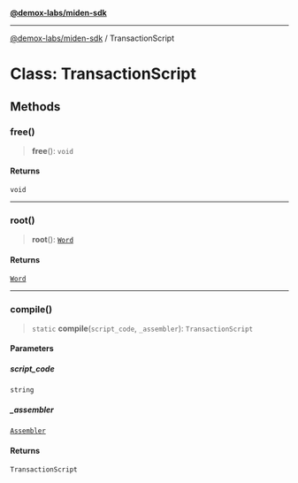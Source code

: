 [**@demox-labs/miden-sdk**](../README.md)

***

[@demox-labs/miden-sdk](../README.md) / TransactionScript

# Class: TransactionScript

## Methods

### free()

> **free**(): `void`

#### Returns

`void`

***

### root()

> **root**(): [`Word`](Word.md)

#### Returns

[`Word`](Word.md)

***

### compile()

> `static` **compile**(`script_code`, `_assembler`): `TransactionScript`

#### Parameters

##### script\_code

`string`

##### \_assembler

[`Assembler`](Assembler.md)

#### Returns

`TransactionScript`
